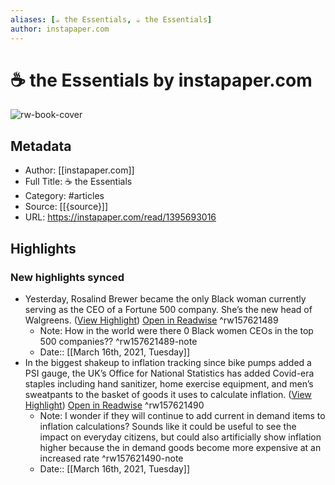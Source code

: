 ```yaml
---
aliases: [☕️ the Essentials, ☕️ the Essentials]
author: instapaper.com
---
```

# ☕️ the Essentials by instapaper.com

![rw-book-cover](https://readwise-assets.s3.amazonaws.com/static/images/article1.be68295a7e40.png)

## Metadata
- Author: [[instapaper.com]]
- Full Title: ☕️ the Essentials
- Category: #articles
- Source: [[{source}]]
- URL: https://instapaper.com/read/1395693016

## Highlights
### New highlights synced
- Yesterday, Rosalind Brewer became the only Black woman currently serving as the CEO of a Fortune 500 company. She’s the new head of Walgreens. ([View Highlight](https://instapaper.com/read/1395693016/15823591)) [Open in Readwise](https://readwise.io/open/157621489) ^rw157621489
    - Note: How in the world were there 0 Black women CEOs in the top 500 companies?? ^rw157621489-note
    - Date:: [[March 16th, 2021, Tuesday]]
- In the biggest shakeup to inflation tracking since bike pumps added a PSI gauge, the UK’s Office for National Statistics has added Covid-era staples including hand sanitizer, home exercise equipment, and men’s sweatpants to the basket of goods it uses to calculate inflation. ([View Highlight](https://instapaper.com/read/1395693016/15823606)) [Open in Readwise](https://readwise.io/open/157621490) ^rw157621490
    - Note: I wonder if they will continue to add current in demand items to inflation calculations? Sounds like it could be useful to see the impact on everyday citizens, but could also artificially show inflation higher because the in demand goods become more expensive at an increased rate ^rw157621490-note
    - Date:: [[March 16th, 2021, Tuesday]]
